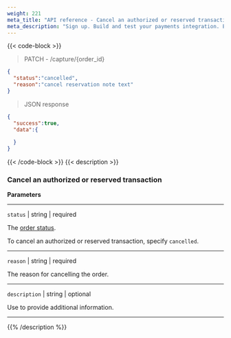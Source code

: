 ```yaml
---
weight: 221
meta_title: "API reference - Cancel an authorized or reserved transaction - MultiSafepay Docs"
meta_description: "Sign up. Build and test your payments integration. Explore our products and services. Use our API reference, SDKs, and wrappers. Get support."
---
```

{{< code-block >}}

> PATCH - /capture/{order_id}

```json
{
  "status":"cancelled",
  "reason":"cancel reservation note text"
}
```
> JSON response


```json
{
  "success":true,
  "data":{
    
  }
}
```
{{< /code-block >}}
{{< description >}}
### Cancel an authorized or reserved transaction

**Parameters**

----------------
`status` | string | required

The [order status](/payments/multisafepay-statuses/).

To cancel an authorized or reserved transaction, specify `cancelled`.

----------------
`reason` | string | required

The reason for cancelling the order.

----------------
`description` | string | optional

Use to provide additional information.

----------------


{{% /description %}}
